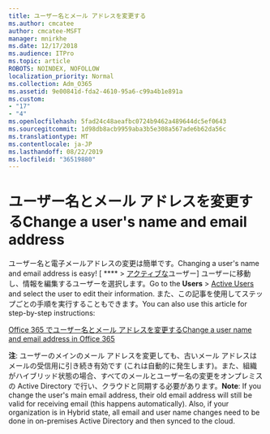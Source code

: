 ```yaml
---
title: ユーザー名とメール アドレスを変更する
ms.author: cmcatee
author: cmcatee-MSFT
manager: mnirkhe
ms.date: 12/17/2018
ms.audience: ITPro
ms.topic: article
ROBOTS: NOINDEX, NOFOLLOW
localization_priority: Normal
ms.collection: Adm_O365
ms.assetid: 9e00841d-fda2-4610-95a6-c99a4b1e891a
ms.custom:
- "17"
- "4"
ms.openlocfilehash: 5fad24c48aeafbc0724b9462a489644dc5ef0643
ms.sourcegitcommit: 1d98db8acb9959aba3b5e308a567ade6b62da56c
ms.translationtype: MT
ms.contentlocale: ja-JP
ms.lasthandoff: 08/22/2019
ms.locfileid: "36519880"
---
```

# <a name="change-a-users-name-and-email-address"></a><span data-ttu-id="4e6d4-102">ユーザー名とメール アドレスを変更する</span><span class="sxs-lookup"><span data-stu-id="4e6d4-102">Change a user's name and email address</span></span>

<span data-ttu-id="4e6d4-103">ユーザー名と電子メールアドレスの変更は簡単です。</span><span class="sxs-lookup"><span data-stu-id="4e6d4-103">Changing a user's name and email address is easy!</span></span> <span data-ttu-id="4e6d4-104">[ \*\*\*\* \> [アクティブな](https://go.microsoft.com/fwlink/p/?linkid=834822)ユーザー] ユーザーに移動し、情報を編集するユーザーを選択します。</span><span class="sxs-lookup"><span data-stu-id="4e6d4-104">Go to the **Users** \> [Active Users](https://go.microsoft.com/fwlink/p/?linkid=834822) and select the user to edit their information.</span></span> <span data-ttu-id="4e6d4-105">また、この記事を使用してステップごとの手順を実行することもできます。</span><span class="sxs-lookup"><span data-stu-id="4e6d4-105">You can also use this article for step-by-step instructions:</span></span>
  
[<span data-ttu-id="4e6d4-106">Office 365 でユーザー名とメール アドレスを変更する</span><span class="sxs-lookup"><span data-stu-id="4e6d4-106">Change a user name and email address in Office 365</span></span>](https://docs.microsoft.com/office365/admin/add-users/change-a-user-name-and-email-address)
  
 <span data-ttu-id="4e6d4-p102">**注**: ユーザーのメインのメール アドレスを変更しても、古いメール アドレスはメールの受信用に引き続き有効です (これは自動的に発生します)。また、組織がハイブリッド状態の場合、すべてのメールとユーザー名の変更をオンプレミスの Active Directory で行い、クラウドと同期する必要があります。</span><span class="sxs-lookup"><span data-stu-id="4e6d4-p102">**Note**: If you change the user's main email address, their old email address will still be valid for receiving email (this happens automatically). Also, if your organization is in Hybrid state, all email and user name changes need to be done in on-premises Active Directory and then synced to the cloud.</span></span>